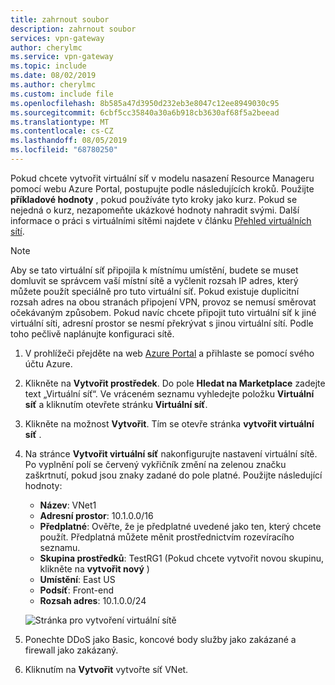 ```yaml
---
title: zahrnout soubor
description: zahrnout soubor
services: vpn-gateway
author: cherylmc
ms.service: vpn-gateway
ms.topic: include
ms.date: 08/02/2019
ms.author: cherylmc
ms.custom: include file
ms.openlocfilehash: 8b585a47d3950d232eb3e8047c12ee8949030c95
ms.sourcegitcommit: 6cbf5cc35840a30a6b918cb3630af68f5a2beead
ms.translationtype: MT
ms.contentlocale: cs-CZ
ms.lasthandoff: 08/05/2019
ms.locfileid: "68780250"
---
```

Pokud chcete vytvořit virtuální síť v modelu nasazení Resource Manageru pomocí webu Azure Portal, postupujte podle následujících kroků. Použijte **příkladové hodnoty** , pokud používáte tyto kroky jako kurz. Pokud se nejedná o kurz, nezapomeňte ukázkové hodnoty nahradit svými. Další informace o práci s virtuálními sítěmi najdete v článku [Přehled virtuálních sítí](../articles/virtual-network/virtual-networks-overview.md).

>[!NOTE]
>Aby se tato virtuální síť připojila k místnímu umístění, budete se muset domluvit se správcem vaší místní sítě a vyčlenit rozsah IP adres, který můžete použít speciálně pro tuto virtuální síť. Pokud existuje duplicitní rozsah adres na obou stranách připojení VPN, provoz se nemusí směrovat očekávaným způsobem. Pokud navíc chcete připojit tuto virtuální síť k jiné virtuální síti, adresní prostor se nesmí překrývat s jinou virtuální sítí. Podle toho pečlivě naplánujte konfiguraci sítě.
>

1. V prohlížeči přejděte na web [Azure Portal](https://portal.azure.com) a přihlaste se pomocí svého účtu Azure.
2. Klikněte na **Vytvořit prostředek**. Do pole **Hledat na Marketplace** zadejte text „Virtuální síť“. Ve vráceném seznamu vyhledejte položku **Virtuální síť** a kliknutím otevřete stránku **Virtuální síť**.
3. Klikněte na možnost **Vytvořit**. Tím se otevře stránka **vytvořit virtuální síť** .
4. Na stránce **Vytvořit virtuální síť** nakonfigurujte nastavení virtuální sítě. Po vyplnění polí se červený vykřičník změní na zelenou značku zaškrtnutí, pokud jsou znaky zadané do pole platné. Použijte následující hodnoty:

   - **Název**: VNet1
   - **Adresní prostor**: 10.1.0.0/16
   - **Předplatné**: Ověřte, že je předplatné uvedené jako ten, který chcete použít. Předplatná můžete měnit prostřednictvím rozevíracího seznamu.
   - **Skupina prostředků**: TestRG1 (Pokud chcete vytvořit novou skupinu, klikněte na **vytvořit nový** )
   - **Umístění**: East US
   - **Podsíť**: Front-end
   - **Rozsah adres**: 10.1.0.0/24

   ![Stránka pro vytvoření virtuální sítě](./media/vpn-gateway-create-virtual-network-portal-include/create-virtual-network1.png)
5. Ponechte DDoS jako Basic, koncové body služby jako zakázané a firewall jako zakázaný.
6. Kliknutím na **Vytvořit** vytvořte síť VNet.